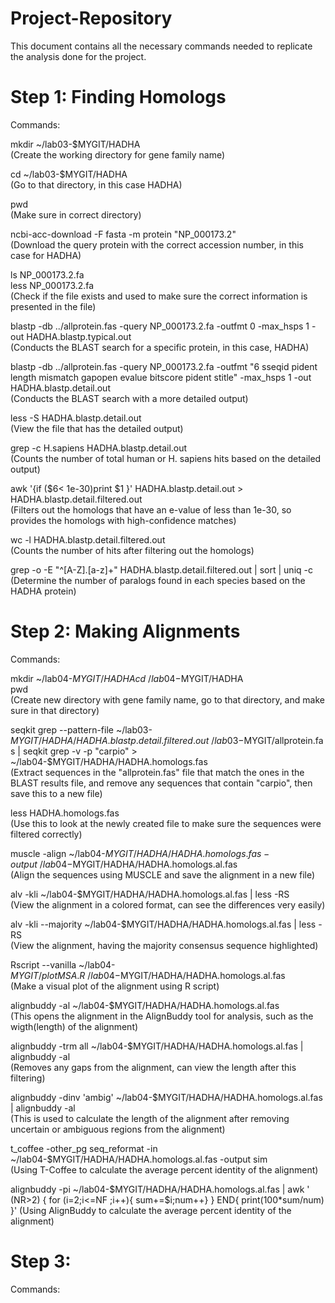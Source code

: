 # Project-Repository
This document contains all the necessary commands needed to replicate the analysis done for the project.  

# Step 1: Finding Homologs 
Commands:

mkdir ~/lab03-$MYGIT/HADHA        
(Create the working directory for gene family name)

cd ~/lab03-$MYGIT/HADHA        
(Go to that directory, in this case HADHA)

pwd        
(Make sure in correct directory)

ncbi-acc-download -F fasta -m protein "NP_000173.2"        
(Download the query protein with the correct accession number, in this case for HADHA)

ls NP_000173.2.fa        
less NP_000173.2.fa        
(Check if the file exists and used to make sure the correct information is presented in the file)

blastp -db ../allprotein.fas -query NP_000173.2.fa -outfmt 0 -max_hsps 1 -out HADHA.blastp.typical.out        
(Conducts the BLAST search for a specific protein, in this case, HADHA)

blastp -db ../allprotein.fas -query NP_000173.2.fa -outfmt "6 sseqid pident length mismatch gapopen evalue bitscore pident stitle" -max_hsps 1 -out HADHA.blastp.detail.out        
(Conducts the BLAST search with a more detailed output)

less -S HADHA.blastp.detail.out        
(View the file that has the detailed output)

grep -c H.sapiens HADHA.blastp.detail.out        
(Counts the number of total human or H. sapiens hits based on the detailed output)  

awk '{if ($6< 1e-30)print $1 }' HADHA.blastp.detail.out > HADHA.blastp.detail.filtered.out        
(Filters out the homologs that have an e-value of less than 1e-30, so provides the homologs with high-confidence matches)

wc -l HADHA.blastp.detail.filtered.out        
(Counts the number of hits after filtering out the homologs)

grep -o -E "^[A-Z]\.[a-z]+" HADHA.blastp.detail.filtered.out | sort | uniq -c        
(Determine the number of paralogs found in each species based on the HADHA protein)

# Step 2: Making Alignments
Commands: 

mkdir ~/lab04-$MYGIT/HADHA        
cd ~/lab04-$MYGIT/HADHA        
pwd  
(Create new directory with gene family name, go to that directory, and make sure in that directory)

seqkit grep --pattern-file ~/lab03-$MYGIT/HADHA/HADHA.blastp.detail.filtered.out ~/lab03-$MYGIT/allprotein.fas | seqkit grep -v -p "carpio" > ~/lab04-$MYGIT/HADHA/HADHA.homologs.fas  
(Extract sequences in the "allprotein.fas" file that match the ones in the BLAST results file, and remove any sequences that contain "carpio", then save this to a new file)

less HADHA.homologs.fas  
(Use this to look at the newly created file to make sure the sequences were filtered correctly)

muscle -align ~/lab04-$MYGIT/HADHA/HADHA.homologs.fas -output ~/lab04-$MYGIT/HADHA/HADHA.homologs.al.fas  
(Align the sequences using MUSCLE and save the alignment in a new file)

alv -kli  ~/lab04-$MYGIT/HADHA/HADHA.homologs.al.fas | less -RS  
(View the alignment in a colored format, can see the differences very easily)

alv -kli --majority ~/lab04-$MYGIT/HADHA/HADHA.homologs.al.fas | less -RS  
(View the alignment, having the majority consensus sequence highlighted)

Rscript --vanilla ~/lab04-$MYGIT/plotMSA.R  ~/lab04-$MYGIT/HADHA/HADHA.homologs.al.fas  
(Make a visual plot of the alignment using R script)

alignbuddy -al  ~/lab04-$MYGIT/HADHA/HADHA.homologs.al.fas  
(This opens the alignment in the AlignBuddy tool for analysis, such as the wigth(length) of the alignment)

alignbuddy -trm all  ~/lab04-$MYGIT/HADHA/HADHA.homologs.al.fas | alignbuddy -al  
(Removes any gaps from the alignment, can view the length after this filtering)

alignbuddy -dinv 'ambig' ~/lab04-$MYGIT/HADHA/HADHA.homologs.al.fas | alignbuddy -al  
(This is used to calculate the length of the alignment after removing uncertain or ambiguous regions from the alignment)

t_coffee -other_pg seq_reformat -in ~/lab04-$MYGIT/HADHA/HADHA.homologs.al.fas -output sim  
(Using T-Coffee to calculate the average percent identity of the alignment)

alignbuddy -pi ~/lab04-$MYGIT/HADHA/HADHA.homologs.al.fas | awk ' (NR>2)  { for (i=2;i<=NF  ;i++){ sum+=$i;num++} }
END{ print(100*sum/num) }' 
(Using AlignBuddy to calculate the average percent identity of the alignment)

# Step 3: 
Commands: 


